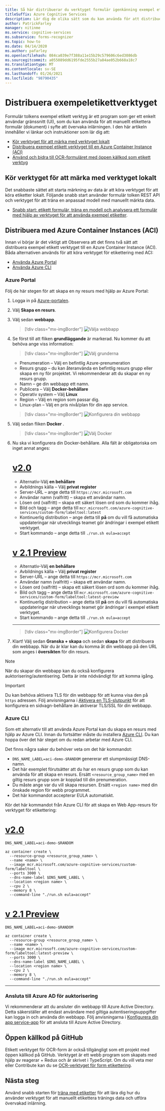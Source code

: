 ```yaml
---
title: Så här distribuerar du verktyget formulär igenkänning exempel etiketting
titleSuffix: Azure Cognitive Services
description: Lär dig de olika sätt som du kan använda för att distribuera formulär tolkens exempel etikett verktyg som hjälper dig med övervakad inlärning.
author: PatrickFarley
manager: nitinme
ms.service: cognitive-services
ms.subservice: forms-recognizer
ms.topic: how-to
ms.date: 04/14/2020
ms.author: pafarley
ms.openlocfilehash: 084ca039e7f388a11e15b29c579606c6ed3086db
ms.sourcegitcommit: a055089dd6195fde2555b27a84ae052b668a18c7
ms.translationtype: MT
ms.contentlocale: sv-SE
ms.lasthandoff: 01/26/2021
ms.locfileid: "98790435"
---
```

# <a name="deploy-the-sample-labeling-tool"></a>Distribuera exempeletikettverktyget

Formulär tolkens exempel etikett verktyg är ett program som ger ett enkelt användar gränssnitt (UI), som du kan använda för att manuellt etikettera formulär (dokument) i syfte att övervaka inlärningen. I den här artikeln innehåller vi länkar och instruktioner som lär dig att:

* [Kör verktyget för att märka med verktyget lokalt](#run-the-sample-labeling-tool-locally)
* [Distribuera exempel etikett verktyget till en Azure Container Instance (ACI)](#deploy-with-azure-container-instances-aci)
* [Använd och bidra till OCR-formuläret med öppen källkod som etikett verktyg](#open-source-on-github)

## <a name="run-the-sample-labeling-tool-locally"></a>Kör verktyget för att märka med verktyget lokalt

Det snabbaste sättet att starta märkning av data är att köra verktyget för att köra etiketter lokalt. Följande snabb start använder formulär tolken REST API och verktyget för att träna en anpassad modell med manuellt märkta data. 

* [Snabb start: etikett formulär, träna en modell och analysera ett formulär med hjälp av verktyget för att använda exempel etiketter](./quickstarts/label-tool.md).

## <a name="deploy-with-azure-container-instances-aci"></a>Distribuera med Azure Container Instances (ACI)

Innan vi börjar är det viktigt att Observera att det finns två sätt att distribuera exempel etikett verktyget till en Azure Container Instance (ACI). Båda alternativen används för att köra verktyget för etikettering med ACI: 

* [Använda Azure Portal](#azure-portal)
* [Använda Azure CLI](#azure-cli)

### <a name="azure-portal"></a>Azure Portal

Följ de här stegen för att skapa en ny resurs med hjälp av Azure Portal: 

1. Logga in på [Azure-portalen](https://portal.azure.com/signin/index/).
2. Välj **Skapa en resurs**. 
3. Välj sedan **webbapp**. 

   > [!div class="mx-imgBorder"]
   > ![Välja webbapp](./media/quickstarts/formre-create-web-app.png)
   
4. Se först till att fliken **grundläggande** är markerad. Nu kommer du att behöva ange viss information: 

   > [!div class="mx-imgBorder"]
   > ![Välj grunderna](./media/quickstarts/formre-select-basics.png)
   * Prenumeration – Välj en befintlig Azure-prenumeration
   * Resurs grupp – du kan återanvända en befintlig resurs grupp eller skapa en ny för projektet. Vi rekommenderar att du skapar en ny resurs grupp.
   * Namn – ge din webbapp ett namn. 
   * Publicera – Välj **Docker-behållare**
   * Operativ system – Välj **Linux**
   * Region – Välj en region som passar dig.
   * Linux-plan – Välj en pris nivå/plan för din app service. 

   > [!div class="mx-imgBorder"]
   > ![Konfigurera din webbapp](./media/quickstarts/formre-select-docker-linux.png)

5. Välj sedan fliken **Docker** . 

   > [!div class="mx-imgBorder"]
   > ![Välj Docker](./media/quickstarts/formre-select-docker.png)

6. Nu ska vi konfigurera din Docker-behållare. Alla fält är obligatoriska om inget annat anges:

    # <a name="v20"></a>[v2.0](#tab/v2-0)  
   * Alternativ-Välj **en behållare**
   * Avbildnings källa – Välj **privat register** 
   * Server-URL – ange detta till `https://mcr.microsoft.com`
   * Användar namn (valfritt) – skapa ett användar namn. 
   * Lösen ord (valfritt) – skapa ett säkert lösen ord som du kommer ihåg.
   * Bild och tagg – ange detta till `mcr.microsoft.com/azure-cognitive-services/custom-form/labeltool:latest`
   * Kontinuerlig distribution – ange detta till **på** om du vill få automatiska uppdateringar när utvecklings teamet gör ändringar i exempel etikett verktyget.
   * Start kommando – ange detta till `./run.sh eula=accept`

    # <a name="v21-preview"></a>[v 2.1 Preview](#tab/v2-1) 
   * Alternativ-Välj **en behållare**
   * Avbildnings källa – Välj **privat register** 
   * Server-URL – ange detta till `https://mcr.microsoft.com`
   * Användar namn (valfritt) – skapa ett användar namn. 
   * Lösen ord (valfritt) – skapa ett säkert lösen ord som du kommer ihåg.
   * Bild och tagg – ange detta till `mcr.microsoft.com/azure-cognitive-services/custom-form/labeltool:latest-preview`
   * Kontinuerlig distribution – ange detta till **på** om du vill få automatiska uppdateringar när utvecklings teamet gör ändringar i exempel etikett verktyget.
   * Start kommando – ange detta till `./run.sh eula=accept`
    
    ---

   > [!div class="mx-imgBorder"]
   > ![Konfigurera Docker](./media/quickstarts/formre-configure-docker.png)

7. Klart! Välj sedan **Granska + skapa** och sedan **skapa** för att distribuera din webbapp. När du är klar kan du komma åt din webbapp på den URL som anges i **översikten** för din resurs.

> [!NOTE]
> När du skapar din webbapp kan du också konfigurera auktorisering/autentisering. Detta är inte nödvändigt för att komma igång. 

> [!IMPORTANT]
> Du kan behöva aktivera TLS för din webbapp för att kunna visa den på `https` adressen. Följ anvisningarna i [Aktivera en TLS-slutpunkt](../../container-instances/container-instances-container-group-ssl.md) för att konfigurera en sidvagn-behållare än aktiverar TLS/SSL för din webbapp.

### <a name="azure-cli"></a>Azure CLI

Som ett alternativ till att använda Azure Portal kan du skapa en resurs med hjälp av Azure CLI. Innan du fortsätter måste du installera [Azure CLI](/cli/azure/install-azure-cli). Du kan hoppa över det här steget om du redan arbetar med Azure CLI. 

Det finns några saker du behöver veta om det här kommandot:

* `DNS_NAME_LABEL=aci-demo-$RANDOM` genererar ett slumpmässigt DNS-namn. 
* Det här exemplet förutsätter att du har en resurs grupp som du kan använda för att skapa en resurs. Ersätt `<resource_group_name>` med en giltig resurs grupp som är kopplad till din prenumeration. 
* Du måste ange var du vill skapa resursen. Ersätt `<region name>` med din önskade region för webb programmet. 
* Det här kommandot accepterar EULA automatiskt.

Kör det här kommandot från Azure CLI för att skapa en Web App-resurs för verktyget för etikettering: 


# <a name="v20"></a>[v2.0](#tab/v2-0)   
```azurecli
DNS_NAME_LABEL=aci-demo-$RANDOM

az container create \
  --resource-group <resource_group_name> \
  --name <name> \
  --image mcr.microsoft.com/azure-cognitive-services/custom-form/labeltool \
  --ports 3000 \
  --dns-name-label $DNS_NAME_LABEL \
  --location <region name> \
  --cpu 2 \
  --memory 8 \
  --command-line "./run.sh eula=accept"
``` 
# <a name="v21-preview"></a>[v 2.1 Preview](#tab/v2-1)    
```azurecli
DNS_NAME_LABEL=aci-demo-$RANDOM

az container create \
  --resource-group <resource_group_name> \
  --name <name> \
  --image mcr.microsoft.com/azure-cognitive-services/custom-form/labeltool:latest-preview \
  --ports 3000 \
  --dns-name-label $DNS_NAME_LABEL \
  --location <region name> \
  --cpu 2 \
  --memory 8 \
  --command-line "./run.sh eula=accept"
```

---

### <a name="connect-to-azure-ad-for-authorization"></a>Ansluta till Azure AD för auktorisering

Vi rekommenderar att du ansluter din webbapp till Azure Active Directory. Detta säkerställer att endast användare med giltiga autentiseringsuppgifter kan logga in och använda din webbapp. Följ anvisningarna i [Konfigurera din app service-app](../../app-service/configure-authentication-provider-aad.md) för att ansluta till Azure Active Directory.

## <a name="open-source-on-github"></a>Öppen källkod på GitHub

Etikett verktyget för OCR-form är också tillgängligt som ett projekt med öppen källkod på GitHub. Verktyget är ett webb program som skapats med hjälp av reagerar + Redux och är skrivet i TypeScript. Om du vill veta mer eller Contribute kan du se [OCR-verktyget för form etikettering](https://github.com/microsoft/OCR-Form-Tools/blob/master/README.md).

## <a name="next-steps"></a>Nästa steg

Använd snabb starten för [träna med etiketter](./quickstarts/label-tool.md) för att lära dig hur du använder verktyget för att manuellt etikettera tränings data och utföra övervakad inlärning.